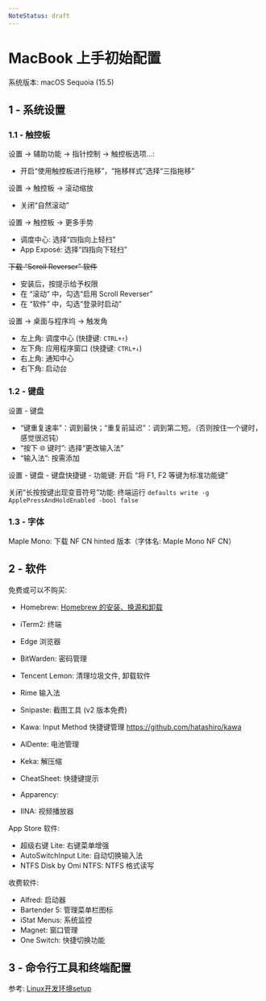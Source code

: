 ```yaml
---
NoteStatus: draft
---
```


# MacBook 上手初始配置

系统版本: macOS Sequoia (15.5)

## 1 - 系统设置

### 1.1 - 触控板

设置 -> 辅助功能 -> 指针控制 -> 触控板选项...:

* 开启“使用触控板进行拖移”，“拖移样式”选择“三指拖移”

设置 -> 触控板 -> 滚动缩放

* 关闭“自然滚动”

设置 -> 触控板 -> 更多手势

* 调度中心: 选择“四指向上轻扫”
* App Exposé: 选择“四指向下轻扫”

~~下载 “Scroll Reverser” 软件~~

* 安装后，按提示给予权限
* 在 “滚动” 中，勾选“启用 Scroll Reverser”
* 在 “软件” 中，勾选“登录时启动”

设置 -> 桌面与程序坞 -> 触发角

* 左上角: 调度中心 (快捷键: `CTRL+↑`)
* 左下角: 应用程序窗口 (快捷键: `CTRL+↓`)
* 右上角: 通知中心
* 右下角: 启动台

### 1.2 - 键盘

设置 - 键盘

* “键重复速率”：调到最快；“重复前延迟”：调到第二短。（否则按住一个键时，感觉很迟钝）
* “按下 🌐 键时”: 选择“更改输入法”
* “输入法”: 按需添加

设置 - 键盘 - 键盘快捷键 - 功能键: 开启 “将 F1, F2 等键为标准功能键”

关闭“长按按键出现变音符号”功能: 终端运行 `defaults write -g ApplePressAndHoldEnabled -bool false`

### 1.3 - 字体

Maple Mono: 下载 NF CN hinted 版本（字体名: Maple Mono NF CN）

## 2 - 软件

免费或可以不购买:

* Homebrew: [Homebrew 的安装、换源和卸载](./Homebrew的安装、换源和卸载.md)
* iTerm2: 终端
* Edge 浏览器

* BitWarden: 密码管理
* Tencent Lemon: 清理垃圾文件, 卸载软件
* Rime 输入法

* Snipaste: 截图工具 (v2 版本免费)

* Kawa: Input Method 快捷键管理 <https://github.com/hatashiro/kawa>

* AlDente: 电池管理
* Keka: 解压缩

* CheatSheet: 快捷键提示
* Apparency:

* IINA: 视频播放器

App Store 软件:

* 超级右键 Lite: 右键菜单增强
* AutoSwitchInput Lite: 自动切换输入法
* NTFS Disk by Omi NTFS: NTFS 格式读写

收费软件:

* Alfred: 启动器
* Bartender 5: 管理菜单栏图标
* iStat Menus: 系统监控
* Magnet: 窗口管理
* One Switch: 快捷切换功能

## 3 - 命令行工具和终端配置

参考: [Linux开发环境setup](../Linux/Linux开发环境setup.md)
